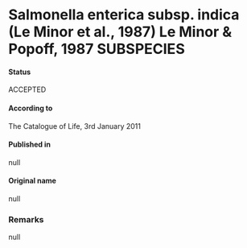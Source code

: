 # Salmonella enterica subsp. indica (Le Minor et al., 1987) Le Minor & Popoff, 1987 SUBSPECIES

#### Status
ACCEPTED

#### According to
The Catalogue of Life, 3rd January 2011

#### Published in
null

#### Original name
null

### Remarks
null
